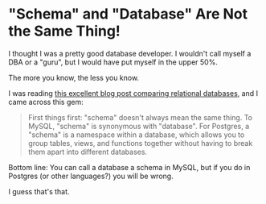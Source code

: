 # "Schema" and "Database" Are Not the Same Thing!

I thought I was a pretty good database developer. I wouldn't call myself a DBA or a "guru", but I would have put myself in the upper 50%.

The more you know, the less you know.

I was reading [this excellent blog post comparing relational databases][1], and I came across this gem:

> First things first: "schema" doesn't always mean the same thing. To MySQL, "schema" is synonymous with "database". For Postgres, a "schema" is a namespace within a database, which allows you to group tables, views, and functions together without having to break them apart into different databases.

Bottom line: You can call a database a schema in MySQL, but if you do in Postgres (or other languages?) you will be wrong.

I guess that's that.

[1]:https://dev.to/dmfay/the-ultimate-postgres-vs-mysql-blog-post-1l5
